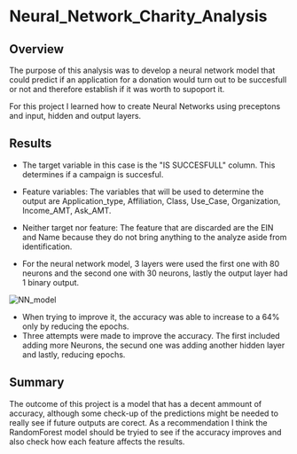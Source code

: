 # Neural_Network_Charity_Analysis

## Overview

The purpose of this analysis was to develop a neural network model that could predict if an application for a donation would turn out to be succesfull or not and therefore establish if it was worth to supoport it.

For this project I learned how to create Neural Networks using preceptons and input, hidden and output layers.

## Results

- The target variable in this case is the "IS SUCCESFULL" column. This determines if a campaign is succesful.
- Feature variables: The variables that will be used to determine the output are Application_type, Affiliation, Class, Use_Case, Organization, Income_AMT, Ask_AMT.
- Neither target nor feature: The feature that are discarded are the EIN and Name because they do not bring anything to the analyze aside from identification.

- For the neural network model, 3 layers were used the first one with 80 neurons and the second one with 30 neurons, lastly the output layer had 1 binary output.

![NN_model](https://user-images.githubusercontent.com/95836718/173684746-5342c247-13a8-413c-9f08-d863679d944c.png)

- When trying to improve it, the accuracy was able to increase to a 64% only by reducing the epochs.
- Three attempts were made to improve the accuracy. The first included adding more Neurons, the secund one was adding another hidden layer and lastly, reducing epochs.

## Summary

The outcome of this project is a model that has a decent ammount of accuracy, although some check-up of the predictions might be needed to really see if future outputs are corect. As a recommendation I think the RandomForest model should be tryied to see if the accuracy improves and also check how each feature affects the results.
